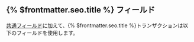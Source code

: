 ## {% $frontmatter.seo.title %} フィールド

[共通フィールド](../references/protocol/transactions/common-fields.md)に加えて、{% $frontmatter.seo.title %}トランザクションは以下のフィールドを使用します。
